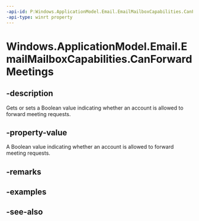 ----api-id: P:Windows.ApplicationModel.Email.EmailMailboxCapabilities.CanForwardMeetings
-api-type: winrt property
---<!-- Property syntaxpublic bool CanForwardMeetings { get;  set; }--># Windows.ApplicationModel.Email.EmailMailboxCapabilities.CanForwardMeetings## -descriptionGets or sets a Boolean value indicating whether an account is allowed to forward meeting requests.## -property-valueA Boolean value indicating whether an account is allowed to forward meeting requests.## -remarks## -examples## -see-also